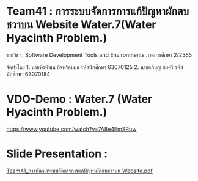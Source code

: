 
# Team41 : การระบบจัดการการแก้ปัญหาผักตบชวาบน Website Water.7(Water Hyacinth Problem.)

รายวิชา : Software Development Tools and Environments ภาคการศึกษา 2/2565

จัดทำโดย 1. นายพีรพัฒน์ กิจพร้อมผล รหัสนักศึกษา 63070125
2. นายอภิบุญ สมศรี รหัสนักศึกษา 63070184


# VDO-Demo : Water.7 (Water Hyacinth Problem.)
https://www.youtube.com/watch?v=7A8e4EmSRuw
    
    
# Slide Presentation : 
[Team41_การพัฒนาระบบจัดการการแก้ปัญหาผักตบชวาบน Website.pdf](https://github.com/Apibun/ProjectDevtool/files/11254141/Team41_.Website.pdf)
